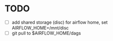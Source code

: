 # TODO
- [ ] add shared storage (disc) for airflow home, set AIRFLOW_HOME=/mnt/disc
- [ ] git pull to $AIRFLOW_HOME/dags
